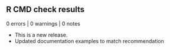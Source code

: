 ## R CMD check results

0 errors | 0 warnings | 0 notes

* This is a new release.
* Updated documentation examples to match recommendation

